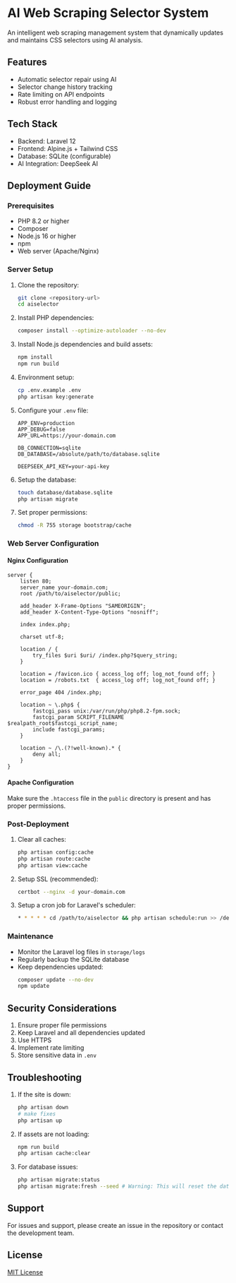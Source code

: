 # AI Web Scraping Selector System

An intelligent web scraping management system that dynamically updates and maintains CSS selectors using AI analysis.

## Features

- Automatic selector repair using AI
- Selector change history tracking
- Rate limiting on API endpoints
- Robust error handling and logging

## Tech Stack

- Backend: Laravel 12
- Frontend: Alpine.js + Tailwind CSS
- Database: SQLite (configurable)
- AI Integration: DeepSeek AI

## Deployment Guide

### Prerequisites

- PHP 8.2 or higher
- Composer
- Node.js 16 or higher
- npm
- Web server (Apache/Nginx)

### Server Setup

1. Clone the repository:
   ```bash
   git clone <repository-url>
   cd aiselector
   ```

2. Install PHP dependencies:
   ```bash
   composer install --optimize-autoloader --no-dev
   ```

3. Install Node.js dependencies and build assets:
   ```bash
   npm install
   npm run build
   ```

4. Environment setup:
   ```bash
   cp .env.example .env
   php artisan key:generate
   ```

5. Configure your `.env` file:
   ```
   APP_ENV=production
   APP_DEBUG=false
   APP_URL=https://your-domain.com
   
   DB_CONNECTION=sqlite
   DB_DATABASE=/absolute/path/to/database.sqlite
   
   DEEPSEEK_API_KEY=your-api-key
   ```

6. Setup the database:
   ```bash
   touch database/database.sqlite
   php artisan migrate
   ```

7. Set proper permissions:
   ```bash
   chmod -R 755 storage bootstrap/cache
   ```

### Web Server Configuration

#### Nginx Configuration

```nginx
server {
    listen 80;
    server_name your-domain.com;
    root /path/to/aiselector/public;

    add_header X-Frame-Options "SAMEORIGIN";
    add_header X-Content-Type-Options "nosniff";

    index index.php;

    charset utf-8;

    location / {
        try_files $uri $uri/ /index.php?$query_string;
    }

    location = /favicon.ico { access_log off; log_not_found off; }
    location = /robots.txt  { access_log off; log_not_found off; }

    error_page 404 /index.php;

    location ~ \.php$ {
        fastcgi_pass unix:/var/run/php/php8.2-fpm.sock;
        fastcgi_param SCRIPT_FILENAME $realpath_root$fastcgi_script_name;
        include fastcgi_params;
    }

    location ~ /\.(?!well-known).* {
        deny all;
    }
}
```

#### Apache Configuration

Make sure the `.htaccess` file in the `public` directory is present and has proper permissions.

### Post-Deployment

1. Clear all caches:
   ```bash
   php artisan config:cache
   php artisan route:cache
   php artisan view:cache
   ```

2. Setup SSL (recommended):
   ```bash
   certbot --nginx -d your-domain.com
   ```

3. Setup a cron job for Laravel's scheduler:
   ```bash
   * * * * * cd /path/to/aiselector && php artisan schedule:run >> /dev/null 2>&1
   ```

### Maintenance

- Monitor the Laravel log files in `storage/logs`
- Regularly backup the SQLite database
- Keep dependencies updated:
  ```bash
  composer update --no-dev
  npm update
  ```

## Security Considerations

1. Ensure proper file permissions
2. Keep Laravel and all dependencies updated
3. Use HTTPS
4. Implement rate limiting
5. Store sensitive data in `.env`

## Troubleshooting

1. If the site is down:
   ```bash
   php artisan down
   # make fixes
   php artisan up
   ```

2. If assets are not loading:
   ```bash
   npm run build
   php artisan cache:clear
   ```

3. For database issues:
   ```bash
   php artisan migrate:status
   php artisan migrate:fresh --seed # Warning: This will reset the database
   ```

## Support

For issues and support, please create an issue in the repository or contact the development team.

## License

[MIT License](LICENSE.md)
